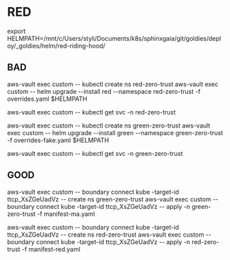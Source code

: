 
# RED

export HELMPATH=/mnt/c/Users/styli/Documents/k8s/sphinxgaia/git/goldies/deploy/_goldies/helm/red-riding-hood/


## BAD

aws-vault exec custom -- kubectl create ns red-zero-trust 
aws-vault exec custom -- helm upgrade --install red --namespace red-zero-trust -f overrides.yaml $HELMPATH

aws-vault exec custom -- kubectl get svc -n red-zero-trust

aws-vault exec custom -- kubectl create ns green-zero-trust 
aws-vault exec custom -- helm upgrade --install green --namespace green-zero-trust -f overrides-fake.yaml $HELMPATH


aws-vault exec custom -- kubectl get svc -n green-zero-trust

## GOOD

aws-vault exec custom -- boundary connect kube -target-id ttcp_XsZGeUadVz -- create ns green-zero-trust
aws-vault exec custom -- boundary connect kube -target-id ttcp_XsZGeUadVz -- apply -n green-zero-trust -f manifest-ma.yaml

aws-vault exec custom -- boundary connect kube -target-id ttcp_XsZGeUadVz -- create ns red-zero-trust
aws-vault exec custom -- boundary connect kube -target-id ttcp_XsZGeUadVz -- apply -n red-zero-trust -f manifest-red.yaml